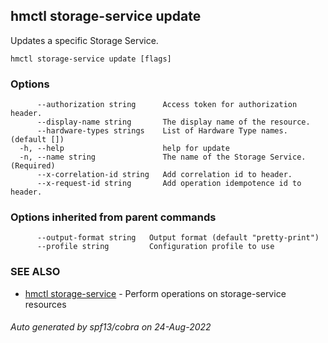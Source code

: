 ## hmctl storage-service update

Updates a specific Storage Service.

```
hmctl storage-service update [flags]
```

### Options

```
      --authorization string      Access token for authorization header.
      --display-name string       The display name of the resource.
      --hardware-types strings    List of Hardware Type names. (default [])
  -h, --help                      help for update
  -n, --name string               The name of the Storage Service. (Required)
      --x-correlation-id string   Add correlation id to header.
      --x-request-id string       Add operation idempotence id to header.
```

### Options inherited from parent commands

```
      --output-format string   Output format (default "pretty-print")
      --profile string         Configuration profile to use
```

### SEE ALSO

* [hmctl storage-service](hmctl_storage-service.md)	 - Perform operations on storage-service resources

###### Auto generated by spf13/cobra on 24-Aug-2022
